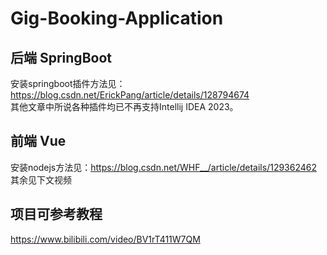 # Gig-Booking-Application
## 后端 SpringBoot
安装springboot插件方法见：
https://blog.csdn.net/ErickPang/article/details/128794674 <br>
其他文章中所说各种插件均已不再支持Intellij IDEA 2023。
## 前端 Vue
安装nodejs方法见：https://blog.csdn.net/WHF__/article/details/129362462
其余见下文视频
## 项目可参考教程
https://www.bilibili.com/video/BV1rT411W7QM
